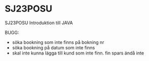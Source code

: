 # SJ23POSU
SJ23POSU Introduktion till JAVA

BUGG:
- söka bookning som inte finns på bokning nr
- söka bookning på datum som inte finns
- skal inte kunna lägga till kund som inte finn. fin spars ändå inte
